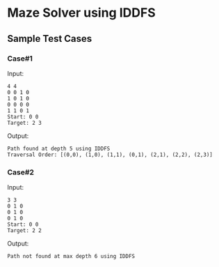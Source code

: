 # Maze Solver using IDDFS

## Sample Test Cases

### Case#1
Input:
```
4 4
0 0 1 0
1 0 1 0
0 0 0 0
1 1 0 1
Start: 0 0
Target: 2 3
```

Output:
```
Path found at depth 5 using IDDFS
Traversal Order: [(0,0), (1,0), (1,1), (0,1), (2,1), (2,2), (2,3)]
```

### Case#2
Input:
```
3 3
0 1 0
0 1 0
0 1 0
Start: 0 0
Target: 2 2
```

Output:
```
Path not found at max depth 6 using IDDFS
``` 